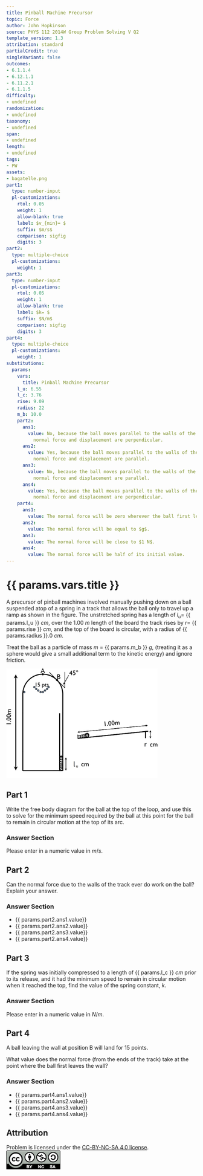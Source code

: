 ```yaml
---
title: Pinball Machine Precursor
topic: Force
author: John Hopkinson
source: PHYS 112 2014W Group Problem Solving V Q2
template_version: 1.3
attribution: standard
partialCredit: true
singleVariant: false
outcomes:
- 6.1.1.4
- 6.12.1.1
- 6.11.2.1
- 6.1.1.5
difficulty:
- undefined
randomization:
- undefined
taxonomy:
- undefined
span:
- undefined
length:
- undefined
tags:
- PW
assets:
- bagatelle.png
part1:
  type: number-input
  pl-customizations:
    rtol: 0.05
    weight: 1
    allow-blank: true
    label: $v_{min}= $
    suffix: $m/s$
    comparison: sigfig
    digits: 3
part2:
  type: multiple-choice
  pl-customizations:
    weight: 1
part3:
  type: number-input
  pl-customizations:
    rtol: 0.05
    weight: 1
    allow-blank: true
    label: $k= $
    suffix: $N/m$
    comparison: sigfig
    digits: 3
part4:
  type: multiple-choice
  pl-customizations:
    weight: 1
substitutions:
  params:
    vars:
      title: Pinball Machine Precursor
    l_u: 6.55
    l_c: 3.76
    rise: 9.09
    radius: 22
    m_b: 10.0
    part2:
      ans1:
        value: No, because the ball moves parallel to the walls of the track. The
          normal force and displacement are perpendicular.
      ans2:
        value: Yes, because the ball moves parallel to the walls of the track. The
          normal force and displacement are parallel.
      ans3:
        value: No, because the ball moves parallel to the walls of the track. The
          normal force and displacement are parallel.
      ans4:
        value: Yes, because the ball moves parallel to the walls of the track. The
          normal force and displacement are perpendicular.
    part4:
      ans1:
        value: The normal force will be zero wherever the ball first leaves the wall.
      ans2:
        value: The normal force will be equal to $g$.
      ans3:
        value: The normal force will be close to $1 N$.
      ans4:
        value: The normal force will be half of its initial value.
---
```

# {{ params.vars.title }}
A precursor of pinball machines involved manually pushing down on a ball suspended atop of a spring in a track that allows the ball only to travel up a ramp as shown in the figure.  The unstretched spring has a length of $l_u=$ {{ params.l_u }} $cm$, over the 1.00 $m$ length of the board the track rises by $r=$ {{ params.rise }} $cm$, and the top of the board is circular, with a radius of {{ params.radius }}.0 $cm$.

Treat the ball as a particle of mass $m$ = {{ params.m_b }} $g$, (treating it as a sphere would give a small additional term to the kinetic energy) and ignore friction.

<img src="bagatelle.png" alt="Figure of a ball of length 1 metre with a semi-circular top. The highest point is A and the tangent line to a point B on the circular surface meets a straight vertical line at 45 degrees. The pinball is suspended atop of a spring in a track with a rise of r cm on the right side of the board." width=400>

## Part 1

Write the free body diagram for the ball at the top of the loop, and use this to solve for the minimum speed required by the ball at this point for the ball to remain in circular motion at the top of its arc.

### Answer Section

Please enter in a numeric value in $m/s$.

## Part 2

Can the normal force due to the walls of the track ever do work on the ball?  Explain your answer.

### Answer Section

- {{ params.part2.ans1.value}}
- {{ params.part2.ans2.value}}
- {{ params.part2.ans3.value}}
- {{ params.part2.ans4.value}}

## Part 3

If the spring was initially compressed to a length of {{ params.l_c }} $cm$ prior to its release, and it had the minimum speed to remain in circular motion when it reached the top, find the value of the spring constant, $k$.

### Answer Section

Please enter in a numeric value in $N/m$.

## Part 4

A ball leaving the wall at position B will land for 15 points.

What value does the normal force (from the ends of the track) take at the point where the ball first leaves the wall?

### Answer Section

- {{ params.part4.ans1.value}}
- {{ params.part4.ans2.value}}
- {{ params.part4.ans3.value}}
- {{ params.part4.ans4.value}}

## Attribution

Problem is licensed under the [CC-BY-NC-SA 4.0 license](https://creativecommons.org/licenses/by-nc-sa/4.0/).<br> ![The Creative Commons 4.0 license requiring attribution-BY, non-commercial-NC, and share-alike-SA license.](https://raw.githubusercontent.com/firasm/bits/master/by-nc-sa.png)